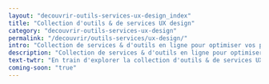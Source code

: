 ```yaml
---
layout: "decouvrir-outils-services-ux-design_index"
title: "Collection d'outils & de services UX design"
category: "decouvrir-outils-services-ux-design"
permalink: "/decouvrir/outils-services/ux-design/"
intro: "Collection de services & d'outils en ligne pour optimiser vos process de recherche et de design UX. N'hésitez pas à partager vos découvertes et vos créations. Bientôt disponible."
description: "Collection de services & d'outils en ligne pour optimiser vos process de recherche et de design UX"
text-twtr: "En train d'explorer la collection d'outils & de services UX design du @MagDuWebdesign"
coming-soon: "true"
---
```

